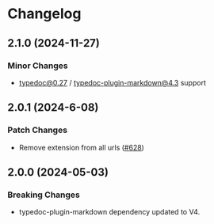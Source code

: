 # Changelog

## 2.1.0 (2024-11-27)

### Minor Changes

- typedoc@0.27 / typedoc-plugin-markdown@4.3 support

## 2.0.1 (2024-6-08)

### Patch Changes

- Remove extension from all urls ([#628](https://github.com/typedoc2md/typedoc-plugin-markdown/issues/628))

## 2.0.0 (2024-05-03)

### Breaking Changes

- typedoc-plugin-markdown dependency updated to V4.
